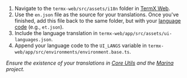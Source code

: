 

1. Navigate to the `termx-web/src/assets/i18n` folder in [TermX Web](https://gitlab.com/kodality/ng/marina/-/tree/main/modules/ui/src/locales). 
1. Use the `en.json` file as the source for your translations. Once you've finished, add this file back to the same folder, but with your [language code](https://www.localeplanet.com/icu) (e.g., `et.json`).
1. Include the language translation in `termx-web/app/src/assets/ui-languages.json`.
1. Append your language code to the `UI_LANGS` variable in `termx-web/app/src/environments/environment.base.ts`.

*Ensure the existence of your translations in [Core Utils](https://gitlab.com/kodality/ng/utils/-/tree/main/core-util/lib/locales) and the [Marina](https://gitlab.com/kodality/ng/marina/-/tree/main/modules/ui/src/locales) project.*
